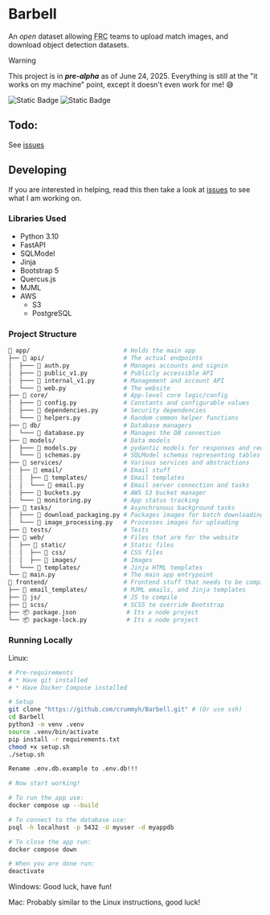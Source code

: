 # Barbell

An *open* dataset allowing <abbr title="FIRST Robotics Competition">FRC</abbr> teams to upload match images, and download object detection datasets.

> [!WARNING]
> This project is in ***pre-alpha*** as of June 24, 2025. Everything is still at the "it works on my machine" point, except it doesn't even work for me! :sweat_smile:

![Static Badge](https://img.shields.io/badge/Licence-MIT-blue?style=for-the-badge)
![Static Badge](https://img.shields.io/badge/FastAPI-%23009485?style=for-the-badge&logo=fastapi&logoColor=%23ffffff)

## Todo:

See [issues](https://github.com/crummyh/Barbell/issues)

## Developing

If you are interested in helping, read this then take a look at [issues](https://github.com/crummyh/Barbell/issues) to see what I am working on.

### Libraries Used

* Python 3.10
* FastAPI
* SQLModel
* Jinja
* Bootstrap 5
* Quercus.js
* MJML
* AWS
  * S3
  * PostgreSQL

### Project Structure

```bash
📁 app/                          # Holds the main app
├── 📁 api/                      # The actual endpoints
│  ├─── 🐍 auth.py               # Manages accounts and signin
│  ├─── 🐍 public_v1.py          # Publicly accessible API
│  ├─── 🐍 internal_v1.py        # Management and account API
│  └─── 🐍 web.py                # The website
├── 📁 core/                     # App-level core logic/config
│  ├─── 🐍 config.py             # Constants and configurable values
│  ├─── 🐍 dependencies.py       # Security dependencies
│  └─── 🐍 helpers.py            # Random common helper functions
├── 📁 db/                       # Database managers
│  └─── 🐍 database.py           # Manages the DB connection
├── 📁 models/                   # Data models
│  ├─── 🐍 models.py             # pydantic models for responses and requests
│  └─── 🐍 schemas.py            # SQLModel schemas representing tables
├── 📁 services/                 # Various services and abstractions
│  ├── 📁 email/                 # Email stuff
│  │  ├── 📁 templates/          # Email templates
│  │  └─── 🐍 email.py           # Email server connection and tasks
│  ├─── 🐍 buckets.py            # AWS S3 bucket manager
│  └─── 🐍 monitoring.py         # App status tracking
├── 📁 tasks/                    # Asynchronous background tasks
│  ├─── 🐍 download_packaging.py # Packages images for batch downloading
│  └─── 🐍 image_processing.py   # Processes images for uploading
├── 📁 tests/                    # Tests
├── 📁 web/                      # Files that are for the website
│  ├── 📁 static/                # Static files
│  │  ├── 📁 css/                # CSS files
│  │  ├── 📁 images/             # Images
│  └─── 📁 templates/            # Jinja HTML templates
└── 🐍 main.py                   # The main app entrypoint
📁 frontend/                     # Frontend stuff that needs to be compiled
├── 📁 email_templates/          # MJML emails, and Jinja templates
├── 📁 js/                       # JS to compile
├── 📁 scss/                     # SCSS to override Bootstrap
├── 📦 package.json              # Its a node project
└── 📦 package-lock.py           # Its a node project
```

### Running Locally
Linux:
```bash
# Pre-requirements
# * Have git installed
# * Have Docker Compose installed

# Setup
git clone "https://github.com/crummyh/Barbell.git" # (Or use ssh)
cd Barbell
python3 -m venv .venv
source .venv/bin/activate
pip install -r requirements.txt
chmod +x setup.sh
./setup.sh

Rename .env.db.example to .env.db!!!

# Now start working!

# To run the app use:
docker compose up --build

# To connect to the database use:
psql -h localhost -p 5432 -U myuser -d myappdb

# To close the app run:
docker compose down

# When you are done run:
deactivate
```

Windows:
Good luck, have fun!

Mac:
Probably similar to the Linux instructions, good luck!
